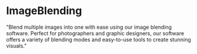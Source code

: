 # ImageBlending
"Blend multiple images into one with ease using our image blending software. Perfect for photographers and graphic designers, our software offers a variety of blending modes and easy-to-use tools to create stunning visuals."

